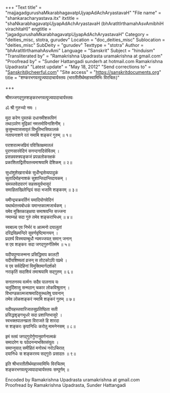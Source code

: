 +++
"Text title" = "majjagadgurushaMkarabhagavatpUjyapAdAchAryastavaH"
"File name" = "shankaracharyastava.itx"
itxtitle = "shaNkarabhagavatpUjyapAdAchAryastavaH (bhAratItIrthamahAsvAmibhiH virachitaH)"
engtitle = "jagadgurushaMkarabhagavatpUjyapAdAchAryastavaH"
Category = "deities_misc, stotra, gurudev"
Location = "doc_deities_misc"
Sublocation = "deities_misc"
SubDeity = "gurudev"
Texttype = "stotra"
Author = "bhAratItIrthamahAsvAmi"
Language = "Sanskrit"
Subject = "hinduism"
"Transliterated by" = "Ramakrishna Upadrasta uramakrishna at gmail.com"
"Proofread by" = "Sunder Hattangadi sunderh at hotmail.com Ramakrishna Upadrasta"
"Latest update" = "May 18, 2012"
"Send corrections to" = "Sanskrit@cheerful.com"
"Site access" = "https://sanskritdocuments.org"
title = "शण्करभगवत्पूज्यपादाचार्यस्तवः (भारतीतीर्थमहास्वामिभिः विरचितः)"

+++
  
 श्रीमज्जगद्गुरुशङ्करभगवत्पूज्यपादाचार्यस्तवः   
  
ॐ श्री गुरुभ्यो नमः ।  
  
मुदा करेण पुस्तकं दधानमीशरूपिणं  
तथाऽपरेण मुद्रिकां नमत्तमोविनाशिनीम् ।  
कुसुम्भवाससावृतं विभूतिभासिफालकं  
नताघनाशने रतं नमामि शङ्करं गुरुम् ॥ १॥  
  
पराशरात्मजप्रियं पवित्रितक्षमातलं  
पुराणसारवेदिनं सनन्दनादिसेवितम् ।  
प्रसन्नवक्त्रपङ्कजं प्रपन्नलोकरक्षकं  
प्रकाशिताद्वितीयतत्त्वमाश्रयामि देशिकम् ॥ २॥  
  
सुधांशुशेखारार्चकं सुधीन्द्रसेव्यपादुकं  
सुतादिमोहनाशकं सुशान्तिदान्तिदायकम् ।  
समस्तवेदपारगं सहस्रसूर्यभासुरं  
समाहिताखिलेन्द्रियं सदा भजामि शङ्करम् ॥ ३॥  
  
यमीन्द्रचक्रवर्तिनं यमादियोगवेदिनं  
यथार्थतत्त्वबोधकं यमान्तकात्मजार्चकम् ।  
यमेव मुक्तिकाङ्क्षया समाश्रयन्ति सज्जना  
नमाम्यहं सदा गुरुं तमेव शङ्कराभिधम् ॥ ४॥  
  
स्वबाल्य एव निर्भरं य आत्मनो दयालुतां  
दरिद्रविप्रमन्दिरे सुवर्णवृष्टिमानयन् ।  
प्रदर्श्य विस्मयाम्बुधौ न्यमज्जयत् समान् जनान्  
स एव शङ्करः सदा जगद्गुरुर्गतिर्मम ॥ ५॥  
  
यदीयपुण्यजन्मना प्रसिद्धिमाप कालटी  
यदीयशिष्यतां व्रजन् स तोटकोऽपि पप्रथे ।  
य एव सर्वदेहिनां विमुक्तिमार्गदर्शको  
नराकृतिं सदाशिवं तमाश्रयामि सद्गुरुम् ॥ ६॥  
  
सनातनस्य वर्त्मनः सदैव पालनाय यः  
चतुर्दिशासु सन्मठान् चकार लोकविश्रुतान् ।  
विभाण्डकात्मजाश्रमादिसुस्थलेषु पावनान्  
तमेव लोकशङ्करं नमामि शङ्करं गुरुम् ॥ ७॥  
  
यदीयहस्तवारिजातसुप्रतिष्ठिता सती  
प्रसिद्धशृङ्गभूधरे सदा प्रशान्तिभासुरे ।  
स्वभक्तपालनव्रता विराजते हि शारदा  
स शङ्करः कृपानिधिः करोतु मामनेनसम् ॥ ८॥  
  
इमं स्तवं जगद्गुरोर्गुणानुवर्णनात्मकं  
समादरेण यः पठेदनन्यभक्तिसंयुतः ।  
समाप्नुयात् समीहितं मनोरथं नरोऽचिरात्  
दयानिधेः स शङ्करस्य सद्गुरोः प्रसादतः ॥ ९॥  
  
इति श्रीभारतीतीर्थमहास्वामिभिः विरचितम्  
शङ्करभगवत्पूज्यपादाचार्यस्तवः सम्पूर्णम् ॥  
  
  
  
Encoded by Ramakrishna Upadrasta uramakrishna at gmail.com   
Proofread by Ramakrishna Upadrasta, Sunder Hattangadi  
  
